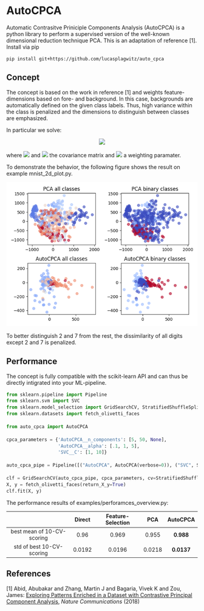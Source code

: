 # AutoCPCA 
Automatic Contrasitve Priniciple Components Analysis (AutoCPCA) is a python library to perform a supervised version 
of the well-known dimensional reduction technique PCA.
This is an adaptation of reference [1]. Install via pip

    pip install git+https://github.com/lucasplagwitz/auto_cpca

## Concept

The concept is based on the work in reference [1] and weights feature-dimensions based on 
fore- and background. In this case, backgrounds are automatically defined on the given class labels. 
Thus, high variance within the class is penalized and the dimensions to distinguish between classes are emphasized. 

In particular we solve:
<p align="center">
<img src="https://render.githubusercontent.com/render/math?math=\Large \argmax_u \lambda_{X}(u) - \sum_{c \in {classes}} \alpha_c \lambda_{X_{y = c}}(u)">
 <p/>
where <img src="https://render.githubusercontent.com/render/math?math=\Large \lambda_{X}(u) := u^TC_Xu" > and <img src="https://render.githubusercontent.com/render/math?math=\Large C_X"> the covariance matrix and <img src="https://render.githubusercontent.com/render/math?math=\Large \alpha_c" > a weighting paramater.

To demonstrate the behavior, the following figure shows the result on example mnist_2d_plot.py. 

<p align="center">
<img src="./demo/mnist_2d.png">
</p>

To better distinguish 2 and 7 from the rest, the dissimilarity of all digits except 2 and 7 is penalized.


## Performance

The concept is fully compatible with the scikit-learn API and can thus be directly intigrated into your ML-pipeline.

```python
from sklearn.pipeline import Pipeline
from sklearn.svm import SVC
from sklearn.model_selection import GridSearchCV, StratifiedShuffleSplit
from sklearn.datasets import fetch_olivetti_faces

from auto_cpca import AutoCPCA

cpca_parameters = {'AutoCPCA__n_components': [5, 50, None],
                   'AutoCPCA__alpha': [.1, 1, 5],
                   'SVC__C': [1, 10]}

auto_cpca_pipe = Pipeline([("AutoCPCA", AutoCPCA(verbose=0)), ("SVC", SVC())])

clf = GridSearchCV(auto_cpca_pipe, cpca_parameters, cv=StratifiedShuffleSplit(n_splits=10, test_size=.2, random_state=42))
X, y = fetch_olivetti_faces(return_X_y=True)
clf.fit(X, y)
```

The performance results of examples/perforamces_overview.py:

|   | Direct  | Feature-Selection  | PCA  | AutoCPCA  |
|:---:|:---:|:---:|:---:|:---:|
| best mean of 10-CV-scoring  | 0.96  | 0.969 | 0.955  | **0.988**  |
|  std of best 10-CV-scoring  | 0.0192  | 0.0196 | 0.0218   | **0.0137**  |

## References
[1] Abid, Abubakar and Zhang, Martin J and Bagaria, Vivek K and Zou, James: [Exploring Patterns Enriched in a Dataset with Contrastive Principal Component Analysis](https://www.nature.com/articles/s41467-018-04608-8.pdf), *Nature Communications* (2018)
